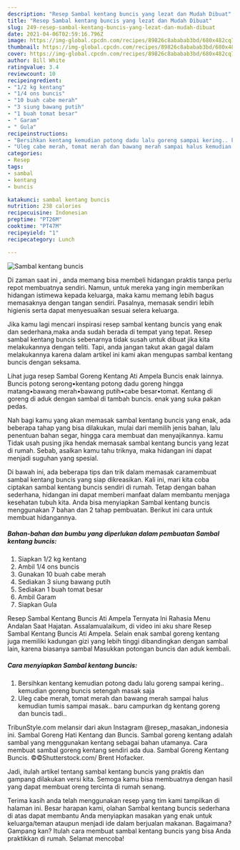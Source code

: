 ```yaml
---
description: "Resep Sambal kentang buncis yang lezat dan Mudah Dibuat"
title: "Resep Sambal kentang buncis yang lezat dan Mudah Dibuat"
slug: 249-resep-sambal-kentang-buncis-yang-lezat-dan-mudah-dibuat
date: 2021-04-06T02:59:16.796Z
image: https://img-global.cpcdn.com/recipes/89826c8ababab3bd/680x482cq70/sambal-kentang-buncis-foto-resep-utama.jpg
thumbnail: https://img-global.cpcdn.com/recipes/89826c8ababab3bd/680x482cq70/sambal-kentang-buncis-foto-resep-utama.jpg
cover: https://img-global.cpcdn.com/recipes/89826c8ababab3bd/680x482cq70/sambal-kentang-buncis-foto-resep-utama.jpg
author: Bill White
ratingvalue: 3.4
reviewcount: 10
recipeingredient:
- "1/2 kg kentang"
- "1/4 ons buncis"
- "10 buah cabe merah"
- "3 siung bawang putih"
- "1 buah tomat besar"
- " Garam"
- " Gula"
recipeinstructions:
- "Bersihkan kentang kemudian potong dadu lalu goreng sampai kering.. kemudian goreng buncis setengah masak saja"
- "Uleg cabe merah, tomat merah dan bawang merah sampai halus kemudian tumis sampai masak.. baru campurkan dg kentang goreng dan buncis tadi.."
categories:
- Resep
tags:
- sambal
- kentang
- buncis

katakunci: sambal kentang buncis 
nutrition: 238 calories
recipecuisine: Indonesian
preptime: "PT26M"
cooktime: "PT47M"
recipeyield: "1"
recipecategory: Lunch

---
```



![Sambal kentang buncis](https://img-global.cpcdn.com/recipes/89826c8ababab3bd/680x482cq70/sambal-kentang-buncis-foto-resep-utama.jpg)

Di zaman  saat ini , anda memang bisa membeli hidangan praktis tanpa perlu repot membuatnya sendiri. Namun, untuk mereka yang ingin memberikan hidangan istimewa kepada keluarga, maka kamu memang lebih bagus memasaknya dengan tangan sendiri. Pasalnya, memasak sendiri lebih higienis serta dapat menyesuaikan sesuai selera keluarga.

Jika kamu lagi mencari inspirasi resep sambal kentang buncis yang enak dan sederhana,maka anda sudah berada di tempat yang tepat. Resep sambal kentang buncis  sebenarnya tidak susah untuk dibuat jika kita melakukannya dengan teliti. Tapi, anda jangan takut akan gagal dalam melakukannya 
karena dalam artikel ini kami akan mengupas sambal kentang buncis dengan seksama.  

Lihat juga resep Sambal Goreng Kentang Ati Ampela Buncis enak lainnya. Buncis potong serong•kentang potong dadu goreng hingga matang•bawang merah•bawang putih•cabe besar•tomat. Kentang di goreng di aduk dengan sambal di tambah buncis. enak yang suka pakan pedas.

Nah bagi kamu yang akan memasak sambal kentang buncis yang enak, ada beberapa tahap yang bisa dilakukan, mulai dari memilih jenis bahan, lalu penentuan bahan segar, hingga cara membuat dan menyajikannya. kamu Tidak usah pusing jika hendak memasak sambal kentang buncis yang lezat di rumah. Sebab, asalkan kamu  tahu triknya, maka hidangan ini dapat menjadi suguhan yang spesial.

Di bawah ini, ada beberapa tips dan trik dalam memasak caramembuat sambal kentang buncis yang siap dikreasikan. Kali ini, mari kita coba ciptakan sambal kentang buncis sendiri di rumah. Tetap dengan bahan sederhana, hidangan ini dapat memberi manfaat dalam membantu menjaga kesehatan tubuh kita. Anda bisa menyiapkan Sambal kentang buncis menggunakan 7 bahan dan 2 tahap pembuatan. Berikut ini cara untuk membuat hidangannya.

<!--inarticleads1-->

##### Bahan-bahan dan bumbu yang diperlukan dalam pembuatan Sambal kentang buncis:

1. Siapkan 1/2 kg kentang
1. Ambil 1/4 ons buncis
1. Gunakan 10 buah cabe merah
1. Sediakan 3 siung bawang putih
1. Sediakan 1 buah tomat besar
1. Ambil  Garam
1. Siapkan  Gula


Resep Sambal Kentang Buncis Ati Ampela Ternyata Ini Rahasia Menu Andalan Saat Hajatan. Assalamualaikum, di video ini aku share Resep Sambal Kentang Buncis Ati Ampela. Selain enak sambal goreng kentang juga memiliki kadungan gizi yang lebih tinggi dibandingkan dengan sambal lain, karena biasanya sambal Masukkan potongan buncis dan aduk kembali. 

<!--inarticleads2-->

##### Cara menyiapkan Sambal kentang buncis:

1. Bersihkan kentang kemudian potong dadu lalu goreng sampai kering.. kemudian goreng buncis setengah masak saja
1. Uleg cabe merah, tomat merah dan bawang merah sampai halus kemudian tumis sampai masak.. baru campurkan dg kentang goreng dan buncis tadi..


TribunStyle.com melansir dari akun Instagram @resep_masakan_indonesia ini. Sambal Goreng Hati Kentang dan Buncis. Sambal goreng kentang adalah sambal yang menggunakan kentang sebagai bahan utamanya. Cara membuat sambal goreng kentang sendiri ada dua. Sambal Goreng Kentang Buncis. ©©Shutterstock.com/ Brent Hofacker. 

Jadi, itulah artikel tentang  sambal kentang buncis  yang praktis dan gampang dilakukan versi kita. Semoga kamu bisa membuatnya dengan hasil yang dapat membuat oreng tercinta di rumah senang. 

Terima kasih anda telah menggunakan resep yang tim kami tampilkan di halaman ini. Besar harapan kami, olahan  Sambal kentang buncis sederhana di atas dapat membantu Anda menyiapkan masakan yang enak untuk keluarga/teman ataupun menjadi ide dalam berjualan makanan. Bagaimana? Gampang kan? Itulah cara membuat sambal kentang buncis yang bisa Anda praktikkan di rumah. Selamat mencoba!

